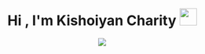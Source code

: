 <h1 align="center">Hi , I'm Kishoiyan Charity <img src="https://media.giphy.com/media/hvRJCLFzcasrR4ia7z/giphy.gif" width="35"></h1>
<p align="center">
  <a href="https://github.com/DenverCoder1/readme-typing-svg">
<p align="center">
  <a href="https://github.com/DenverCoder1/readme-typing-svg"><img src="https://readme-typing-svg.herokuapp.com?lines=🌱Junior+Developer+❤;🌸+Frontend+Fairy;On+a+Coding+Adeventure+💖;Weaving+pixel+perfect+magic+into+UIs+✨;Always%20learning%20new%20things&center=true&width=500&height=50"></a>
</p>


  </a>
</p>


  









